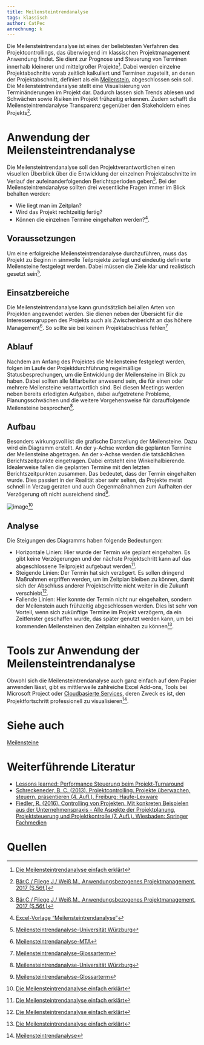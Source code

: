 ```yaml
---
title: Meilensteintrendanalyse
tags: klassisch
author: CatPec
anrechnung: k 
---
```

Die Meilensteintrendanalyse ist eines der beliebtesten Verfahren des Projektcontrollings, das überwiegend im klassischen Projektmanagement Anwendung findet. Sie dient zur Prognose und Steuerung von Terminen innerhalb kleinerer und mittelgroßer Projekte[^1]. Dabei werden einzelne Projektabschnitte vorab zeitlich kalkuliert und Terminen zugeteilt, an denen der Projektabschnitt, definiert als ein [Meilenstein](https://github.com/ManagingProjectsSuccessfully/ManagingProjectsSuccessfully.github.io/blob/main/kb/Meilensteine.md), abgeschlossen sein soll. Die Meilensteintrendanalyse stellt eine Visualisierung von Terminänderungen im Projekt dar. Dadurch lassen sich Trends ablesen und Schwächen sowie Risiken im Projekt frühzeitig erkennen. Zudem schafft die Meilensteintrendanalyse Transparenz gegenüber den Stakeholdern eines Projekts[^2]. 

# Anwendung der Meilensteintrendanalyse

Die Meilensteintrendanalyse soll den Projektverantwortlichen einen visuellen Überblick über die Entwicklung der einzelnen Projektabschnitte im Verlauf der aufeinanderfolgenden Berichtsperioden geben[^2]. Bei der Meilensteintrendanalyse sollten drei wesentliche Fragen immer im Blick behalten werden:

* Wie liegt man im Zeitplan?
* Wird das Projekt rechtzeitig fertig?
* Können die einzelnen Termine eingehalten werden?[^3].

## Voraussetzungen
Um eine erfolgreiche Meilensteintrendanalyse durchzuführen, muss das Projekt zu Beginn in sinnvolle Teilprojekte zerlegt und eindeutig definierte Meilensteine festgelegt werden. Dabei müssen die Ziele klar und realistisch gesetzt sein[^4].

## Einsatzbereiche
Die Meilensteintrendanalyse kann grundsätzlich bei allen Arten von Projekten angewendet werden. Sie dienen neben der Übersicht für die Interessensgruppen des Projekts auch als Zwischenbericht an das höhere Management[^5]. So sollte sie bei keinem Projektabschluss fehlen[^6]

## Ablauf
Nachdem am Anfang des Projektes die Meilensteine festgelegt werden, folgen im Laufe der Projektdurchführung regelmäßige Statusbesprechungen, um die Entwicklung der Meilensteine im Blick zu haben. Dabei sollten alle Mitarbeiter anwesend sein, die für einen oder mehrere Meilensteine verantwortlich sind. Bei diesen Meetings werden neben bereits erledigten Aufgaben, dabei aufgetretene Probleme, Planungsschwächen und die weitere Vorgehensweise für darauffolgende Meilensteine besprochen[^4]. 

## Aufbau
Besonders wirkungsvoll ist die grafische Darstellung der Meilensteine. Dazu wird ein Diagramm erstellt. An der y-Achse werden die geplanten Termine der Meilensteine abgetragen. An der x-Achse werden die tatsächlichen Berichtszeitpunkte eingetragen. Dabei entsteht eine Winkelhalbierende. Idealerweise fallen die geplanten Termine mit den letzten Berichtszeitpunkten zusammen. Das bedeutet, dass der Termin eingehalten wurde. Dies passiert in der Realität aber sehr selten, da Projekte meist schnell in Verzug geraten und auch Gegenmaßnahmen zum Aufhalten der Verzögerung oft nicht ausreichend sind[^6].

![image](https://user-images.githubusercontent.com/92922561/141102712-a9303b9b-83bd-424f-9a6b-8bb75ccfd1aa.png)[^1]

## Analyse
Die Steigungen des Diagramms haben folgende Bedeutungen:

* Horizontale Linien: Hier wurde der Termin wie geplant eingehalten. Es gibt keine Verzögerungen und der nächste Projektschritt kann auf das abgeschlossene Teilprojekt aufgebaut werden[^1].
* Steigende Linien: Der Termin hat sich verzögert. Es sollen dringend Maßnahmen ergriffen werden, um im Zeitplan bleiben zu können, damit sich der Abschluss anderer Projektschritte nicht weiter in die Zukunft verschiebt[^1].
* Fallende Linien: Hier konnte der Termin nicht nur eingehalten, sondern der Meilenstein auch frühzeitig abgeschlossen werden. Dies ist sehr von Vorteil, wenn sich zukünftige Termine im Projekt verzögern, da ein Zeitfenster geschaffen wurde, das später genutzt werden kann, um bei kommenden Meilensteinen den Zeitplan einhalten zu können[^1].

# Tools zur Anwendung der Meilensteintrendanalyse 
Obwohl sich die Meilensteintrendanalyse auch ganz einfach auf dem Papier anwenden lässt, gibt es mittlerweile zahlreiche Excel Add-ons, Tools bei Microsoft Project oder [Cloudbasierte Services](https://github.com/ManagingProjectsSuccessfully/ManagingProjectsSuccessfully.github.io/blob/main/kb/Cloud_Services.md), deren Zweck es ist, den Projektfortschritt professionell zu visualisieren[^7].

# Siehe auch

[Meilensteine](https://github.com/ManagingProjectsSuccessfully/ManagingProjectsSuccessfully.github.io/blob/main/kb/Meilensteine.md)

# Weiterführende Literatur

* [Lessons learned: Performance Steuerung beim Projekt-Turnaround](https://link.springer.com/article/10.1365/s12176-006-0529-8)
* [Schreckeneder, B. C. (2013). Projektcontrolling. Projekte überwachen, steuern, präsentieren (4. Aufl.). Freiburg: Haufe-Lexware](https://www.beck-shop.de/schreckeneder-haufe-fachbuch-projektcontrolling-arbeitshilfen-online/product/11853191?utm_source=mediards&utm_medium=affiliate-marketing&utm_campaign=mediards-pretargeting&campaign=Affiliate_Marketing/mediards-pretargeting)
* [Fiedler, R. (2016). Controlling von Projekten. Mit konkreten Beispielen aus der Unternehmenspraxis - Alle Aspekte der Projektplanung, Projektsteuerung und Projektkontrolle (7. Aufl.). Wiesbaden: Springer Fachmedien](https://link.springer.com/book/10.1007%2F978-3-658-11625-5)

# Quellen

[^1]: [Die Meilensteintrendanalyse einfach erklärt](https://projekte-leicht-gemacht.de/blog/projektmanagement/klassisch/projektsteuerung/die-meilensteintrendanalyse-einfach-erklaert/)
[^2]: [Bär,C./ Fliege,J./ Weiß,M., Anwendungsbezogenes Projektmanagement, 2017 (S.56f.)](https://link.springer.com/book/10.1007/978-3-662-52974-4)
[^3]: [Excel-Vorlage “Meilensteintrendanalyse”](https://exceltricks.blog/mit-dieser-excel-vorlage-koennen-sie-eine-meilensteintrendanalyse-fuer-ihre-projekte-durchfuehren/)
[^4]: [Meilensteintrendanalyse-Universität Würzburg](https://www.graduateschools.uni-wuerzburg.de/fileadmin/43030000/GSST/events_and_training_activities/Meilensteintrendanalyse.pdf)
[^5]: [Meilensteintrendanalyse-MTA](https://www.controllingportal.de/Marktplatz/Excel-Tools/Meilensteintrendanalyse-MTA.html) 
[^6]: [Meilensteintrendanalyse-Glossarterm](https://www.projektmagazin.de/glossarterm/meilensteintrendanalyse)
[^7]: [Meilensteintrendanalyse](https://de.wikipedia.org/wiki/Meilensteintrendanalyse)


